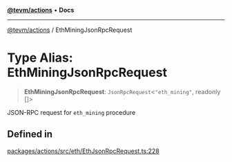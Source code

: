 [**@tevm/actions**](../README.md) • **Docs**

***

[@tevm/actions](../globals.md) / EthMiningJsonRpcRequest

# Type Alias: EthMiningJsonRpcRequest

> **EthMiningJsonRpcRequest**: `JsonRpcRequest`\<`"eth_mining"`, readonly []\>

JSON-RPC request for `eth_mining` procedure

## Defined in

[packages/actions/src/eth/EthJsonRpcRequest.ts:228](https://github.com/evmts/tevm-monorepo/blob/main/packages/actions/src/eth/EthJsonRpcRequest.ts#L228)
